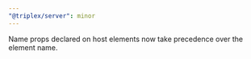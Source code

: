```yaml
---
"@triplex/server": minor
---
```


Name props declared on host elements now take precedence over the element name.
